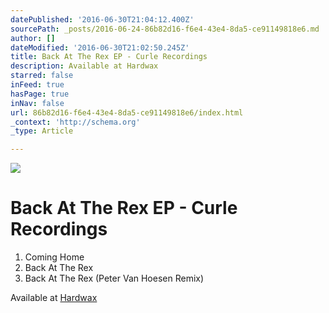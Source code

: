 ```yaml
---
datePublished: '2016-06-30T21:04:12.400Z'
sourcePath: _posts/2016-06-24-86b82d16-f6e4-43e4-8da5-ce91149818e6.md
author: []
dateModified: '2016-06-30T21:02:50.245Z'
title: Back At The Rex EP - Curle Recordings
description: Available at Hardwax
starred: false
inFeed: true
hasPage: true
inNav: false
url: 86b82d16-f6e4-43e4-8da5-ce91149818e6/index.html
_context: 'http://schema.org'
_type: Article

---
```

![](https://the-grid-user-content.s3-us-west-2.amazonaws.com/13ab672f-e190-43c2-984c-41492ed0b401.jpg)

# Back At The Rex EP - Curle Recordings

1. Coming Home
2. Back At The Rex
3. Back At The Rex (Peter Van Hoesen Remix)

Available at [Hardwax][0]

[0]: https://hardwax.com/61071/james-kumo/the-rex-ep/ "James Kumo - Back At The Rex"